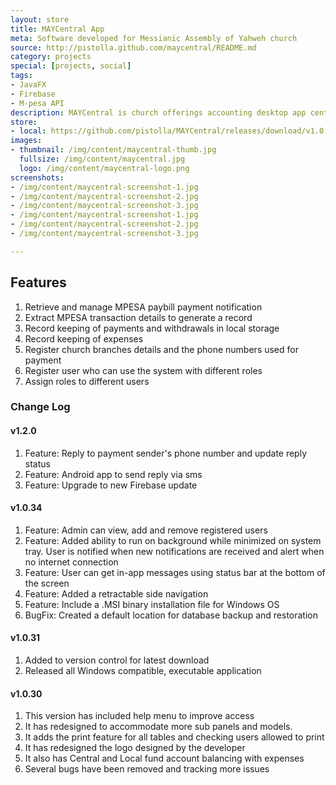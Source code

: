 ```yaml
---
layout: store
title: MAYCentral App
meta: Software developed for Messianic Assembly of Yahweh church
source: http://pistolla.github.com/maycentral/README.md
category: projects
special: [projects, social]
tags:
- JavaFX
- Firebase
- M-pesa API
description: MAYCentral is church offerings accounting desktop app central fund paid via M-pesa paybill.
store:
- local: https://github.com/pistolla/MAYCentral/releases/download/v1.0.34/MAYCentral-1.0.34.exe
images:
- thumbnail: /img/content/maycentral-thumb.jpg
  fullsize: /img/content/maycentral.jpg
  logo: /img/content/maycentral-logo.png
screenshots:
- /img/content/maycentral-screenshot-1.jpg
- /img/content/maycentral-screenshot-2.jpg
- /img/content/maycentral-screenshot-3.jpg
- /img/content/maycentral-screenshot-1.jpg
- /img/content/maycentral-screenshot-2.jpg
- /img/content/maycentral-screenshot-3.jpg

---
```


## Features ##
1. Retrieve and manage MPESA paybill payment notification
2. Extract MPESA transaction details to generate a record
3. Record keeping of payments and withdrawals in local storage
4. Record keeping of expenses 
5. Register church branches details and the phone numbers used for payment
6. Register user who can use the system with different roles
7. Assign roles to different users

### Change Log ###

#### v1.2.0 ####
1. Feature: Reply to payment sender's phone number and update reply status
2. Feature: Android app to send reply via sms
3. Feature: Upgrade to new Firebase update

#### v1.0.34 ####
1. Feature: Admin can view, add and remove registered users
2. Feature: Added ability to run on background while minimized on system tray. User is notified when new notifications are received and alert when no internet connection
3. Feature: User can get in-app messages using status bar at the bottom of the screen
4. Feature: Added a retractable side navigation
5. Feature: Include a .MSI binary installation file for Windows OS
6. BugFix: Created a default location for database backup and restoration

#### v1.0.31 ####
1. Added to version control for latest download
2. Released all Windows compatible, executable application

#### v1.0.30 ####
1. This version has included help menu to improve access
2. It has redesigned to accommodate more sub panels and models.
3. It adds the print feature for all tables and checking users allowed to print
4. It has redesigned the logo designed by the developer
5. It also has Central and Local fund account balancing with expenses
6. Several bugs have been removed and tracking more issues